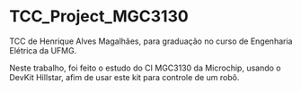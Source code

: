 # TCC_Project_MGC3130

TCC de Henrique Alves Magalhães, para graduação no curso de Engenharia Elétrica da UFMG.

Neste trabalho, foi feito o estudo do CI MGC3130 da Microchip, usando o DevKit Hillstar, afim de usar este kit para controle de um robô.
